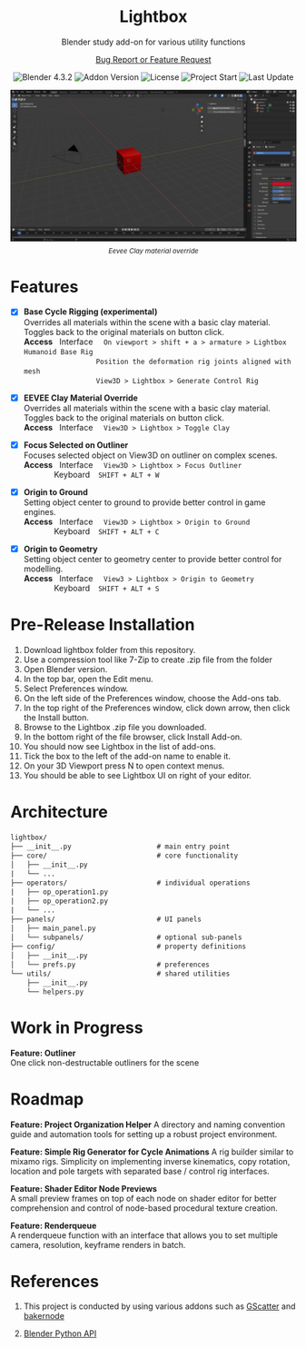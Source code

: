 <h1 align="center">
    Lightbox
</h1>
<p align="center">
    Blender study add-on for various utility functions
</p>

<p align="center">
    <a href="https://github.com/kutaycoskuner/project_lightbox/issues">Bug Report or Feature Request</a> 
</p>

<p align="center">
    <img alt="Blender 4.3.2" src="https://img.shields.io/badge/Blender-4.3.2-blue?logo=blender&logoColor=white" />
    <img alt="Addon Version" src="https://img.shields.io/badge/Addon_Version-0.5.2-blue" />
    <img alt="License" src="https://img.shields.io/badge/License-GPL%202.0%20or%20later-blue.svg" />
    <img alt="Project Start" src="https://img.shields.io/badge/project_start-25_Jul_2024-blue" />
    <img alt="Last Update" src="https://img.shields.io/github/last-commit/kutaycoskuner/project_lightbox" />
</p>

<p align="center">
    <img src="_display/v0.15_clay-overlay.gif" />
        <br>
    <sub><i> Eevee Clay material override</i></sub>
</p>

# Features
-   [x] **Base Cycle Rigging (experimental)**  
        Overrides all materials within the scene with a basic clay material. Toggles back to the original materials on button click.  
        **Access**
        &nbsp;
        Interface
        &ensp;&nbsp;
        `On viewport > shift + a > armature > Lightbox Humanoid Base Rig`  
        &ensp;&ensp;&ensp;&ensp;&ensp;&ensp;&ensp;&ensp;&ensp;&ensp;&ensp;&ensp;&ensp;&ensp;&ensp;&ensp;&ensp;&nbsp;
        `Position the deformation rig joints aligned with mesh`  
        &ensp;&ensp;&ensp;&ensp;&ensp;&ensp;&ensp;&ensp;&ensp;&ensp;&ensp;&ensp;&ensp;&ensp;&ensp;&ensp;&ensp;&nbsp;
        `View3D > Lightbox > Generate Control Rig`  

-   [x] **EEVEE Clay Material Override**  
        Overrides all materials within the scene with a basic clay material. Toggles back to the original materials on button click.  
        **Access**
        &nbsp;
        Interface
        &ensp;&nbsp;
        `View3D > Lightbox > Toggle Clay`  

-   [x] **Focus Selected on Outliner**  
        Focuses selected object on View3D on outliner on complex scenes.  
        **Access**
        &nbsp;
        Interface
        &ensp;&nbsp;
        `View3D > Lightbox > Focus Outliner`   
        &emsp;&emsp;&emsp;&ensp; Keyboard
        &ensp;
        `SHIFT + ALT + W`

-   [x] **Origin to Ground**  
        Setting object center to ground to provide better control in game engines.  
        **Access**
        &nbsp;
        Interface
        &ensp;&nbsp;
        `View3D > Lightbox > Origin to Ground`   
        &emsp;&emsp;&emsp;&ensp; Keyboard
        &ensp;
        `SHIFT + ALT + C`

-   [x] **Origin to Geometry**  
        Setting object center to geometry center to provide better control for modelling.  
        **Access**
        &nbsp;
        Interface
        &ensp;&nbsp;
        `View3 > Lightbox > Origin to Geometry`   
        &emsp;&emsp;&emsp;&ensp; Keyboard
        &ensp;
        `SHIFT + ALT + S`

# Pre-Release Installation

1.  Download lightbox folder from this repository.
2.  Use a compression tool like 7-Zip to create .zip file from the folder
3.  Open Blender version.
4.  In the top bar, open the Edit menu.
5.  Select Preferences window.
6.  On the left side of the Preferences window, choose the Add-ons tab.
7.  In the top right of the Preferences window, click down arrow, then click the Install button.
8.  Browse to the Lightbox .zip file you downloaded.
9.  In the bottom right of the file browser, click Install Add-on.
10. You should now see Lightbox in the list of add-ons.
11. Tick the box to the left of the add-on name to enable it.
12. On your 3D Viewport press N to open context menus.
13. You should be able to see Lightbox UI on right of your editor.

# Architecture
```plaintext
lightbox/
├── __init__.py                     # main entry point       
├── core/                           # core functionality
│   ├── __init__.py
|   └── ...
├── operators/                      # individual operations
|   ├── op_operation1.py
|   ├── op_operation2.py
|   └── ...
├── panels/                         # UI panels
│   ├── main_panel.py
│   └── subpanels/                  # optional sub-panels
├── config/                         # property definitions
│   ├── __init__.py
│   └── prefs.py                    # preferences
└── utils/                          # shared utilities
    ├── __init__.py
    └── helpers.py
```

# Work in Progress
**Feature: Outliner**  
One click non-destructable outliners for the scene

# Roadmap
**Feature: Project Organization Helper**
A directory and naming convention guide and automation tools for setting up a robust project environment.

**Feature: Simple Rig Generator for Cycle Animations**
A rig builder similar to mixamo rigs. Simplicity on implementing inverse kinematics, copy rotation, location and pole targets with separated base / control rig interfaces.

**Feature: Shader Editor Node Previews**  
A small preview frames on top of each node on shader editor for better comprehension and control of node-based procedural texture creation.

**Feature: Renderqueue**  
 A renderqueue function with an interface that allows you to set multiple camera, resolution, keyframe renders in batch.

# References
1. This project is conducted by using various addons such as [GScatter](https://gscatter.com/gscatter) and [bakernode](https://github.com/avelgest/baker-node)

2. [Blender Python API](https://docs.blender.org/api/current/index.html)



<!-- [Return to top]() -->
